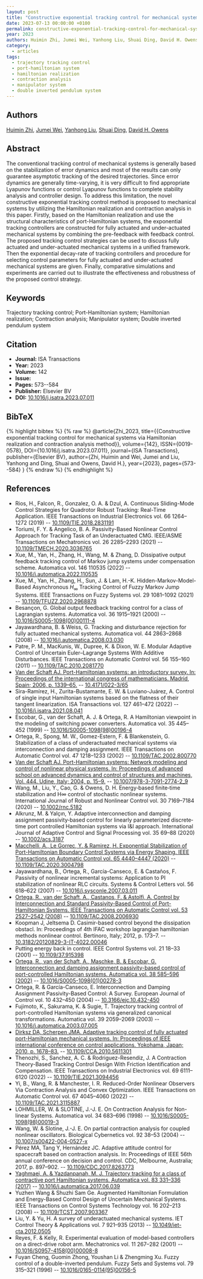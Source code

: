 ```yaml
---
layout: post
title: "Constructive exponential tracking control for mechanical systems via Hamiltonian realization and contraction analysis method"
date: 2023-07-13 00:00:00 +0100
permalink: constructive-exponential-tracking-control-for-mechanical-systems-via-hamiltonian-realization-and-contraction-analysis-method
year: 2023
authors: Huimin Zhi, Jumei Wei, Yanhong Liu, Shuai Ding, David H. Owens
category:
  - articles
tags:
  - trajectory tracking control
  - port-hamiltonian system
  - hamiltonian realization
  - contraction analysis
  - manipulator system
  - double inverted pendulum system
---
```

 
## Authors
[Huimin Zhi](authors/huimin_zhi), [Jumei Wei](authors/jumei_wei), [Yanhong Liu](authors/yanhong_liu), [Shuai Ding](authors/shuai_ding), [David H. Owens](authors/david_h_owens)
 
## Abstract
The conventional tracking control of mechanical systems is generally based on the stabilization of error dynamics and most of the results can only guarantee asymptotic tracking of the desired trajectories. Since error dynamics are generally time-varying, it is very difficult to find appropriate Lyapunov functions or control Lyapunov functions to complete stability analysis and controller design. To address this limitation, the novel constructive exponential tracking control method is proposed to mechanical systems by utilizing the Hamiltonian realization and contraction analysis in this paper. Firstly, based on the Hamiltonian realization and use the structural characteristics of port-Hamiltonian systems, the exponential tracking controllers are constructed for fully actuated and under-actuated mechanical systems by combining the pre-feedback with feedback control. The proposed tracking control strategies can be used to discuss fully actuated and under-actuated mechanical systems in a unified framework. Then the exponential decay-rate of tracking controllers and procedure for selecting control parameters for fully actuated and under-actuated mechanical systems are given. Finally, comparative simulations and experiments are carried out to illustrate the effectiveness and robustness of the proposed control strategy.
 
## Keywords
Trajectory tracking control; Port-Hamiltonian system; Hamiltonian realization; Contraction analysis; Manipulator system; Double inverted pendulum system
 
## Citation
- **Journal:** ISA Transactions
- **Year:** 2023
- **Volume:** 142
- **Issue:** 
- **Pages:** 573--584
- **Publisher:** Elsevier BV
- **DOI:** [10.1016/j.isatra.2023.07.011](https://doi.org/10.1016/j.isatra.2023.07.011)
 
## BibTeX
{% highlight bibtex %}
{% raw %}
@article{Zhi_2023,
  title={{Constructive exponential tracking control for mechanical systems via Hamiltonian realization and contraction analysis method}},
  volume={142},
  ISSN={0019-0578},
  DOI={10.1016/j.isatra.2023.07.011},
  journal={ISA Transactions},
  publisher={Elsevier BV},
  author={Zhi, Huimin and Wei, Jumei and Liu, Yanhong and Ding, Shuai and Owens, David H.},
  year={2023},
  pages={573--584}
}
{% endraw %}
{% endhighlight %}
 
## References
- Rios, H., Falcon, R., Gonzalez, O. A. & Dzul, A. Continuous Sliding-Mode Control Strategies for Quadrotor Robust Tracking: Real-Time Application. IEEE Transactions on Industrial Electronics vol. 66 1264–1272 (2019) -- [10.1109/TIE.2018.2831191](https://doi.org/10.1109/TIE.2018.2831191)
- Toriumi, F. Y. & Angelico, B. A. Passivity-Based Nonlinear Control Approach for Tracking Task of an Underactuated CMG. IEEE/ASME Transactions on Mechatronics vol. 26 2285–2293 (2021) -- [10.1109/TMECH.2020.3036765](https://doi.org/10.1109/TMECH.2020.3036765)
- Xue, M., Yan, H., Zhang, H., Wang, M. & Zhang, D. Dissipative output feedback tracking control of Markov jump systems under compensation scheme. Automatica vol. 146 110535 (2022) -- [10.1016/j.automatica.2022.110535](https://doi.org/10.1016/j.automatica.2022.110535)
- Xue, M., Yan, H., Zhang, H., Sun, J. & Lam, H.-K. Hidden-Markov-Model-Based Asynchronous $H_{\infty }$ Tracking Control of Fuzzy Markov Jump Systems. IEEE Transactions on Fuzzy Systems vol. 29 1081–1092 (2021) -- [10.1109/TFUZZ.2020.2968878](https://doi.org/10.1109/TFUZZ.2020.2968878)
- Besançon, G. Global output feedback tracking control for a class of Lagrangian systems. Automatica vol. 36 1915–1921 (2000) -- [10.1016/S0005-1098(00)00111-4](https://doi.org/10.1016/S0005-1098(00)00111-4)
- Jayawardhana, B. & Weiss, G. Tracking and disturbance rejection for fully actuated mechanical systems. Automatica vol. 44 2863–2868 (2008) -- [10.1016/j.automatica.2008.03.030](https://doi.org/10.1016/j.automatica.2008.03.030)
- Patre, P. M., MacKunis, W., Dupree, K. & Dixon, W. E. Modular Adaptive Control of Uncertain Euler–Lagrange Systems With Additive Disturbances. IEEE Transactions on Automatic Control vol. 56 155–160 (2011) -- [10.1109/TAC.2010.2081770](https://doi.org/10.1109/TAC.2010.2081770)
- [Van der Schaft AJ. Port-Hamiltonian systems: an introductory survey. In: Proceedings of the international congress of mathematicians. Madrid, Spain; 2006, p. 1339–65.](port-hamiltonian-systems-an-introductory-survey) -- [10.4171/022-3/65](https://doi.org/10.4171/022-3/65)
- Sira-Ramírez, H., Zurita-Bustamante, E. W. & Luviano-Juárez, A. Control of single input Hamiltonian systems based on the flatness of their tangent linearization. ISA Transactions vol. 127 461–472 (2022) -- [10.1016/j.isatra.2021.08.041](https://doi.org/10.1016/j.isatra.2021.08.041)
- Escobar, G., van der Schaft, A. J. & Ortega, R. A Hamiltonian viewpoint in the modeling of switching power converters. Automatica vol. 35 445–452 (1999) -- [10.1016/S0005-1098(98)00196-4](https://doi.org/10.1016/S0005-1098(98)00196-4)
- Ortega, R., Spong, M. W., Gomez-Estern, F. & Blankenstein, G. Stabilization of a class of underactuated mechanical systems via interconnection and damping assignment. IEEE Transactions on Automatic Control vol. 47 1218–1233 (2002) -- [10.1109/TAC.2002.800770](https://doi.org/10.1109/TAC.2002.800770)
- [Van der Schaft AJ. Port-Hamiltonian systems: Network modeling and control of nonlinear physical systems. In: Proceedings of advanced school on advanced dynamics and control of structures and machines, Vol. 444. Udine, Italy; 2004, p. 15–9.](port-hamiltonian-systems-network-modeling-and-control-of-nonlinear-physical-systems) -- [10.1007/978-3-7091-2774-2_9](https://doi.org/10.1007/978-3-7091-2774-2_9)
- Wang, M., Liu, Y., Cao, G. & Owens, D. H. Energy‐based finite‐time stabilization and H∞ control of stochastic nonlinear systems. International Journal of Robust and Nonlinear Control vol. 30 7169–7184 (2020) -- [10.1002/rnc.5182](https://doi.org/10.1002/rnc.5182)
- Alkrunz, M. & Yalçın, Y. Adaptive interconnection and damping assignment passivity‐based control for linearly parameterized <scp>discrete‐time</scp> port controlled Hamiltonian systems via I&amp;I approach. International Journal of Adaptive Control and Signal Processing vol. 35 69–88 (2020) -- [10.1002/acs.3187](https://doi.org/10.1002/acs.3187)
- [Macchelli, A., Le Gorrec, Y. & Ramirez, H. Exponential Stabilization of Port-Hamiltonian Boundary Control Systems via Energy Shaping. IEEE Transactions on Automatic Control vol. 65 4440–4447 (2020)](exponential-stabilization-of-port-hamiltonian-boundary-control-systems-via-energy-shaping) -- [10.1109/TAC.2020.3004798](https://doi.org/10.1109/TAC.2020.3004798)
- Jayawardhana, B., Ortega, R., García-Canseco, E. & Castaños, F. Passivity of nonlinear incremental systems: Application to PI stabilization of nonlinear RLC circuits. Systems &amp; Control Letters vol. 56 618–622 (2007) -- [10.1016/j.sysconle.2007.03.011](https://doi.org/10.1016/j.sysconle.2007.03.011)
- [Ortega, R., van der Schaft, A., Castanos, F. & Astolfi, A. Control by Interconnection and Standard Passivity-Based Control of Port-Hamiltonian Systems. IEEE Transactions on Automatic Control vol. 53 2527–2542 (2008)](control-by-interconnection-and-standard-passivity-based-control-of-port-hamiltonian-systems) -- [10.1109/TAC.2008.2006930](https://doi.org/10.1109/TAC.2008.2006930)
- Koopman J, Jeltsema D. Casimir-based control beyond the dissipation obstacl. In: Proceedings of 4th IFAC workshop lagrangian hamiltonian methods nonlinear control. Bertinoro, Italy; 2012, p. 173–7. -- [10.3182/20120829-3-IT-4022.00046](https://doi.org/10.3182/20120829-3-IT-4022.00046)
- Putting energy back in control. IEEE Control Systems vol. 21 18–33 (2001) -- [10.1109/37.915398](https://doi.org/10.1109/37.915398)
- [Ortega, R., van der Schaft, A., Maschke, B. & Escobar, G. Interconnection and damping assignment passivity-based control of port-controlled Hamiltonian systems. Automatica vol. 38 585–596 (2002)](interconnection-and-damping-assignment-passivity-based-control-of-port-controlled-hamiltonian-systems) -- [10.1016/S0005-1098(01)00278-3](https://doi.org/10.1016/S0005-1098(01)00278-3)
- Ortega, R. & García-Canseco, E. Interconnection and Damping Assignment Passivity-Based Control: A Survey. European Journal of Control vol. 10 432–450 (2004) -- [10.3166/ejc.10.432-450](https://doi.org/10.3166/ejc.10.432-450)
- Fujimoto, K., Sakurama, K. & Sugie, T. Trajectory tracking control of port-controlled Hamiltonian systems via generalized canonical transformations. Automatica vol. 39 2059–2069 (2003) -- [10.1016/j.automatica.2003.07.005](https://doi.org/10.1016/j.automatica.2003.07.005)
- [Dirksz DA, Scherpen JMA. Adaptive tracking control of fully actuated port-Hamiltonian mechanical systems. In: Proceedings of IEEE international conference on control applications. Yokohama, Japan; 2010, p. 1678–83.](adaptive-tracking-control-of-fully-actuated-port-hamiltonian-mechanical-systems) -- [10.1109/CCA.2010.5611301](https://doi.org/10.1109/CCA.2010.5611301)
- Thenozhi, S., Sanchez, A. C. & Rodriguez-Resendiz, J. A Contraction Theory-Based Tracking Control Design With Friction Identification and Compensation. IEEE Transactions on Industrial Electronics vol. 69 6111–6120 (2022) -- [10.1109/TIE.2021.3094456](https://doi.org/10.1109/TIE.2021.3094456)
- Yi, B., Wang, R. & Manchester, I. R. Reduced-Order Nonlinear Observers Via Contraction Analysis and Convex Optimization. IEEE Transactions on Automatic Control vol. 67 4045–4060 (2022) -- [10.1109/TAC.2021.3115887](https://doi.org/10.1109/TAC.2021.3115887)
- LOHMILLER, W. & SLOTINE, J.-J. E. On Contraction Analysis for Non-linear Systems. Automatica vol. 34 683–696 (1998) -- [10.1016/S0005-1098(98)00019-3](https://doi.org/10.1016/S0005-1098(98)00019-3)
- Wang, W. & Slotine, J.-J. E. On partial contraction analysis for coupled nonlinear oscillators. Biological Cybernetics vol. 92 38–53 (2004) -- [10.1007/s00422-004-0527-x](https://doi.org/10.1007/s00422-004-0527-x)
- Pérez MA, Tang Y, Hernández JC. Adaptive attitude control for spacecraft based on contraction analysis. In: Proceedings of IEEE 56th annual conference on decision and control. CDC, Melbourne, Australia; 2017, p. 897–902. -- [10.1109/CDC.2017.8263773](https://doi.org/10.1109/CDC.2017.8263773)
- [Yaghmaei, A. & Yazdanpanah, M. J. Trajectory tracking for a class of contractive port Hamiltonian systems. Automatica vol. 83 331–336 (2017)](trajectory-tracking-for-a-class-of-contractive-port-hamiltonian-systems) -- [10.1016/j.automatica.2017.06.039](https://doi.org/10.1016/j.automatica.2017.06.039)
- Yuzhen Wang & Shuzhi Sam Ge. Augmented Hamiltonian Formulation and Energy-Based Control Design of Uncertain Mechanical Systems. IEEE Transactions on Control Systems Technology vol. 16 202–213 (2008) -- [10.1109/TCST.2007.903367](https://doi.org/10.1109/TCST.2007.903367)
- Liu, Y. & Yu, H. A survey of underactuated mechanical systems. IET Control Theory &amp; Applications vol. 7 921–935 (2013) -- [10.1049/iet-cta.2012.0505](https://doi.org/10.1049/iet-cta.2012.0505)
- Reyes, F. & Kelly, R. Experimental evaluation of model-based controllers on a direct-drive robot arm. Mechatronics vol. 11 267–282 (2001) -- [10.1016/S0957-4158(00)00008-8](https://doi.org/10.1016/S0957-4158(00)00008-8)
- Fuyan Cheng, Guomin Zhong, Youshan Li & Zhengming Xu. Fuzzy control of a double-inverted pendulum. Fuzzy Sets and Systems vol. 79 315–321 (1996) -- [10.1016/0165-0114(95)00156-5](https://doi.org/10.1016/0165-0114(95)00156-5)

